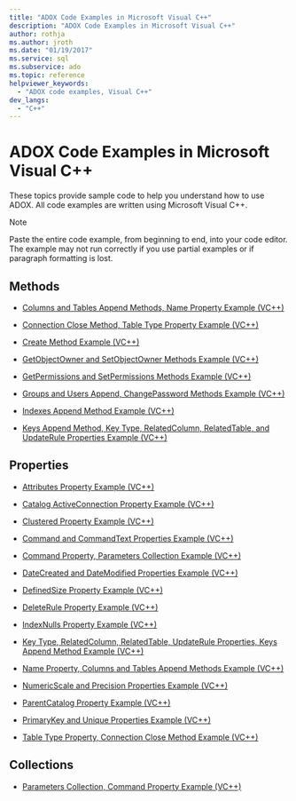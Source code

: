 ```yaml
---
title: "ADOX Code Examples in Microsoft Visual C++"
description: "ADOX Code Examples in Microsoft Visual C++"
author: rothja
ms.author: jroth
ms.date: "01/19/2017"
ms.service: sql
ms.subservice: ado
ms.topic: reference
helpviewer_keywords:
  - "ADOX code examples, Visual C++"
dev_langs:
  - "C++"
---
```

# ADOX Code Examples in Microsoft Visual C++
These topics provide sample code to help you understand how to use ADOX. All code examples are written using Microsoft Visual C++.  
  
> [!NOTE]
>  Paste the entire code example, from beginning to end, into your code editor. The example may not run correctly if you use partial examples or if paragraph formatting is lost.  
  
## Methods  
  
-   [Columns and Tables Append Methods, Name Property Example (VC++)](./columns-and-tables-append-methods-name-property-example-vc.md)  
  
-   [Connection Close Method, Table Type Property Example (VC++)](./connection-close-method-table-type-property-example-vc.md)  
  
-   [Create Method Example (VC++)](./create-method-example-vc.md)  
  
-   [GetObjectOwner and SetObjectOwner Methods Example (VC++)](./getobjectowner-and-setobjectowner-methods-example-vc.md)  
  
-   [GetPermissions and SetPermissions Methods Example (VC++)](./getpermissions-and-setpermissions-methods-example-vc.md)  
  
-   [Groups and Users Append, ChangePassword Methods Example (VC++)](./groups-and-users-append-changepassword-methods-example-vc.md)  
  
-   [Indexes Append Method Example (VC++)](./indexes-append-method-example-vc.md)  
  
-   [Keys Append Method, Key Type, RelatedColumn, RelatedTable, and UpdateRule Properties Example (VC++)](./keys-append-method-key-type-relatedcolumn-relatedtable-example-vc.md)  
  
## Properties  
  
-   [Attributes Property Example (VC++)](./attributes-property-example-vc.md)  
  
-   [Catalog ActiveConnection Property Example (VC++)](./catalog-activeconnection-property-example-vc.md)  
  
-   [Clustered Property Example (VC++)](./clustered-property-example-vc.md)  
  
-   [Command and CommandText Properties Example (VC++)](./command-and-commandtext-properties-example-vc.md)  
  
-   [Command Property, Parameters Collection Example (VC++)](./parameters-collection-command-property-example-vc.md)  
  
-   [DateCreated and DateModified Properties Example (VC++)](./datecreated-and-datemodified-properties-example-vc.md)  
  
-   [DefinedSize Property Example (VC++)](./definedsize-property-example-vc.md)  
  
-   [DeleteRule Property Example (VC++)](./deleterule-property-example-vc.md)  
  
-   [IndexNulls Property Example (VC++)](./indexnulls-property-example-vc.md)  
  
-   [Key Type, RelatedColumn, RelatedTable, UpdateRule Properties, Keys Append Method Example (VC++)](./keys-append-method-key-type-relatedcolumn-relatedtable-example-vc.md)  
  
-   [Name Property, Columns and Tables Append Methods Example (VC++)](./columns-and-tables-append-methods-name-property-example-vc.md)  
  
-   [NumericScale and Precision Properties Example (VC++)](./numericscale-and-precision-properties-of-the-column-object-example-vc.md)  
  
-   [ParentCatalog Property Example (VC++)](./parentcatalog-property-example-vc.md)  
  
-   [PrimaryKey and Unique Properties Example (VC++)](./primarykey-and-unique-properties-example-vc.md)  
  
-   [Table Type Property, Connection Close Method Example (VC++)](./connection-close-method-table-type-property-example-vc.md)  
  
## Collections  
  
-   [Parameters Collection, Command Property Example (VC++)](./parameters-collection-command-property-example-vc.md)